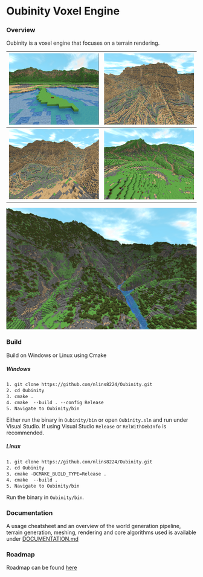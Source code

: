 # Oubinity Voxel Engine

### Overview
Oubinity is a voxel engine that focuses on a terrain rendering.

![](./documentation_resources/scene-1.png)  |  ![](./documentation_resources/canyon-1.png)
:------------------------------------------:|:-------------------------------------------:
![](./documentation_resources/canyon-2.png)  |  ![](./documentation_resources/hills-1.png)

  <div style="display:flex">
    <img src="./documentation_resources/scene-8.png"/>
  </div>

### Build
Build on Windows or Linux using Cmake
##### Windows
```
1. git clone https://github.com/nlins8224/Oubinity.git
2. cd Oubinity
3. cmake .  
4. cmake  --build . --config Release
5. Navigate to Oubinity/bin
```
Either run the binary in `Oubinity/bin` or open `Oubinity.sln` and run under Visual Studio.
If using Visual Studio `Release` or `RelWithDebInfo` is recommended.

##### Linux
```
1. git clone https://github.com/nlins8224/Oubinity.git
2. cd Oubinity
3. cmake -DCMAKE_BUILD_TYPE=Release .
4. cmake  --build .
5. Navigate to Oubinity/bin
```
Run the binary in `Oubinity/bin`.

### Documentation
A usage cheatsheet and an overview of the world generation pipeline, terrain generation, meshing, rendering and core algorithms used is available under [DOCUMENTATION.md](https://github.com/nlins8224/Oubinity/blob/main/DOCUMENTATION.md)

### Roadmap
Roadmap can be found [here](https://github.com/users/nlins8224/projects/2/views/1)